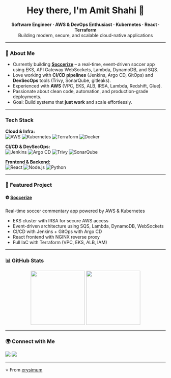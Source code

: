 <h1 align="center">Hey there, I'm Amit Shahi 👋</h1>

<p align="center">
  <b>Software Engineer · AWS & DevOps Enthusiast · Kubernetes · React · Terraform</b><br>
  Building modern, secure, and scalable cloud-native applications
</p>

---

### 🚀 About Me
-  Currently building **[Soccerize](https://github.com/erysimum/soccerize/tree/eks-deploy)** – a real-time, event-driven soccer app using EKS, API Gateway WebSockets, Lambda, DynamoDB, and SQS.
-  Love working with **CI/CD pipelines** (Jenkins, Argo CD, GitOps) and **DevSecOps** tools (Trivy, SonarQube, gitleaks).
- Experienced with **AWS** (VPC, EKS, ALB, IRSA, Lambda, Redshift, Glue).
- Passionate about clean code, automation, and production-grade deployments.
- Goal: Build systems that **just work** and scale effortlessly.

---

###  Tech Stack

**Cloud & Infra:**  
![AWS](https://img.shields.io/badge/AWS-232F3E?style=for-the-badge&logo=amazon-aws&logoColor=white)
![Kubernetes](https://img.shields.io/badge/Kubernetes-326CE5?style=for-the-badge&logo=kubernetes&logoColor=white)
![Terraform](https://img.shields.io/badge/Terraform-623CE4?style=for-the-badge&logo=terraform&logoColor=white)
![Docker](https://img.shields.io/badge/Docker-2496ED?style=for-the-badge&logo=docker&logoColor=white)

**CI/CD & DevSecOps:**  
![Jenkins](https://img.shields.io/badge/Jenkins-D24939?style=for-the-badge&logo=jenkins&logoColor=white)
![Argo CD](https://img.shields.io/badge/ArgoCD-FB8C00?style=for-the-badge&logo=argo&logoColor=white)
![Trivy](https://img.shields.io/badge/Trivy-000000?style=for-the-badge&logo=trivy&logoColor=white)
![SonarQube](https://img.shields.io/badge/SonarQube-4E9BCD?style=for-the-badge&logo=sonarqube&logoColor=white)

**Frontend & Backend:**  
![React](https://img.shields.io/badge/React-61DBFB?style=for-the-badge&logo=react&logoColor=black)
![Node.js](https://img.shields.io/badge/Node.js-43853D?style=for-the-badge&logo=node.js&logoColor=white)
![Python](https://img.shields.io/badge/Python-FFD43B?style=for-the-badge&logo=python&logoColor=blue)


---

### 📌 Featured Project

#### ⚽ [Soccerize](https://github.com/erysimum/soccerize/tree/eks-deploy)
Real-time soccer commentary app powered by AWS & Kubernetes  
- EKS cluster with IRSA for secure AWS access  
- Event-driven architecture using SQS, Lambda, DynamoDB, WebSockets  
- CI/CD with Jenkins + GitOps with Argo CD  
- React frontend with NGINX reverse proxy  
- Full IaC with Terraform (VPC, EKS, ALB, IAM)  


---

### 📊 GitHub Stats

<p align="center">
  <img height="170" src="https://github-readme-stats.vercel.app/api?username=erysimum&show_icons=true&theme=tokyonight&hide_border=true" />
  <img height="170" src="https://github-readme-stats.vercel.app/api/top-langs/?username=erysimum&layout=compact&theme=tokyonight&hide_border=true" />
</p>

---

### 🌍 Connect with Me
<p>
  <a href="https://www.linkedin.com/in/amit10shahi/"><img src="https://img.shields.io/badge/LinkedIn-blue?style=for-the-badge&logo=linkedin"></a>
  <a href="mailto:amit10shahi@gmail.com"><img src="https://img.shields.io/badge/Email-D14836?style=for-the-badge&logo=gmail&logoColor=white"></a>
</p>

---
⭐️ From [erysimum](https://github.com/erysimum)
